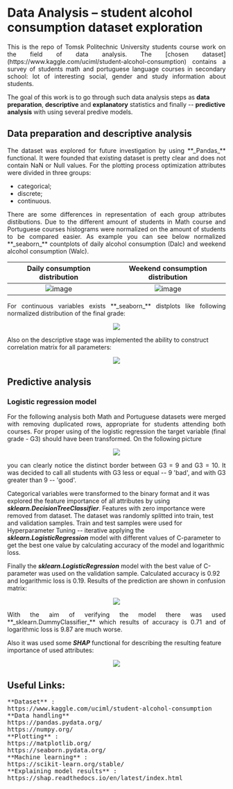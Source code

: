 # Data Analysis – student alcohol consumption dataset exploration
<p align="justify">
This is the repo of Tomsk Politechnic University students course work on the field of data analysis. The [chosen dataset](https://www.kaggle.com/uciml/student-alcohol-consumption) contains a survey of students math and portuguese language courses in secondary school: lot of interesting social, gender and study information about students. 

The goal of this work is to go through such data analysis steps as **data preparation**, **descriptive** and **explanatory** statistics and finally -- **predictive analysis** with using several predive models. 
</p>

## Data preparation and descriptive analysis
<p align="justify">
The dataset was explored for future investigation by using **_Pandas_** functional. It were founded that existing dataset is pretty clear and does not contain NaN or Null values. For the plotting process optimization attributes were divided in three groups:
</p>

* categorical; 
* discrete;
* continuous.

<p align="justify">
There are some differences in representation of each group attributes distibutions. Due to the different amount of students in Math course and Portuguese courses histograms were normalized on the amount of students to be compared easier. As example you can see below normalized **_seaborn_** countplots of daily alcohol consumption (Dalc) and weekend alcohol consumption (Walc).
</p>

Daily consumption distribution             |  Weekend consumption distribution 
:-------------------------:|:-------------------------:
![image](https://user-images.githubusercontent.com/63719570/140008238-e6d5d509-d0bf-46c5-8211-48f618ef6657.png)  |  ![image](https://user-images.githubusercontent.com/63719570/140008191-730afa96-e9aa-4f58-9d3f-c3ffcda78fb2.png)

<p align="justify">
For continuous variables exists **_seaborn_** distplots like following normalized distribution of the final grade:
</p>

<p align="center">
  <img src="https://user-images.githubusercontent.com/63719570/140008932-b497022b-57c2-45b3-b3af-7e1f544afac4.png" />
</p>

Also on the descriptive stage was implemented the ability to construct correlation matrix  for all parameters:

<p align="center">
  <img src="https://user-images.githubusercontent.com/63719570/140009996-6347c8a6-42df-4657-8a70-5d3cb3dba807.png" />
</p>

## Predictive analysis

### Logistic regression model

<p align="justify">
For the following analysis both Math and Portuguese datasets were merged with removing duplicated rows, appropriate for students attending both courses. For proper using of the logistic regression the target variable (final grade - G3) should have been transformed. On the following picture
</p>

<p align="center">
  <img src="https://user-images.githubusercontent.com/63719570/140011262-2362d045-911c-4170-a075-53e63b346d24.png" />
</p>

<p align="justify">
you can clearly notice the distinct border between G3 = 9 and G3 = 10. It was decided to call all students with G3 less or equal -- 9 'bad', and with G3 greater than 9 -- 'good'. 

Categorical variables were transformed to the binary format and it was explored the feature importance of all attributes by using **_sklearn.DecisionTreeClassifier_**. Features with zero importance were removed from dataset. The dataset was randomly splitted into train, test and validation samples.  Train and test samples were used for Hyperparameter Tuning -- iterative applying the **_sklearn.LogisticRegression_** model with different values of C-parameter to get the best one value by calculating accuracy of the model and logarithmic loss. 

Finally the **_sklearn.LogisticRegression_** model with the best value of C-parameter was used on the validation sample. Calculated accuracy is 0.92 and logarithmic loss is 0.19. Results of the prediction are shown in confusion matrix:
</p>

<p align="center">
  <img src="https://user-images.githubusercontent.com/63719570/140012350-c621d27e-24c8-4cc5-9ad3-95034f489590.png" />
</p>

<p align="justify">
With the aim of verifying the model there was used **_sklearn.DummyClassifier_** which results of accuracy is 0.71 and of logarithmic loss is 9.87 are much worse.

Also it was used some **_SHAP_** functional for describing the resulting feature importance of used attributes:
</p>

<p align="center">
  <img src="https://user-images.githubusercontent.com/63719570/140012756-02a56362-e21a-402f-9340-d028edd99009.png" />
</p>

## Useful Links:
<pre>
**Dataset** : 
https://www.kaggle.com/uciml/student-alcohol-consumption
**Data handling**
https://pandas.pydata.org/
https://numpy.org/
**Plotting** :
https://matplotlib.org/
https://seaborn.pydata.org/
**Machine learning** :
https://scikit-learn.org/stable/
**Explaining model results** :
https://shap.readthedocs.io/en/latest/index.html
</pre>
